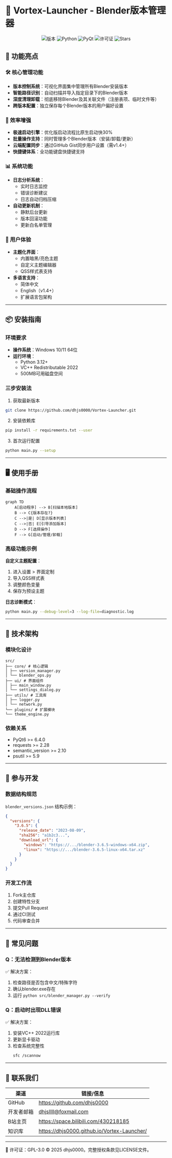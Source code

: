 # 🚀 Vortex-Launcher - Blender版本管理器

<div align="center">

![版本](https://img.shields.io/badge/版本-Beta%201.3.0-blue)
![Python](https://img.shields.io/badge/Python-3.12-green)
![PyQt](https://img.shields.io/badge/PyQt-6.0.0+-orange)
![许可证](https://img.shields.io/badge/许可证-GPL%20v3-blue)
![Stars](https://img.shields.io/github/stars/dhjs0000/Vortex-Launcher?style=social)

</div>

## 🌟 功能亮点

### 🛠️ 核心管理功能
- **版本控制系统**：可视化界面集中管理所有Blender安装版本
- **智能路径识别**：自动扫描并导入指定目录下的Blender版本
- **深度清理卸载**：彻底移除Blender及其关联文件（注册表项、临时文件等）
- **跨版本配置**：独立保存每个Blender版本的用户偏好设置

### 🚀 效率增强
- **极速启动引擎**：优化版启动流程比原生启动快30%
- **批量操作支持**：同时管理多个Blender版本（安装/卸载/更新）
- **云端配置同步**：通过GitHub Gist同步用户设置（需v1.4+）
- **快捷键体系**：全功能键盘快捷键支持

### 📊 系统功能
- **日志分析系统**：
  - 实时日志监控
  - 错误诊断建议
  - 日志自动归档压缩
- **自动更新机制**：
  - 静默后台更新
  - 版本回滚功能
  - 更新白名单管理

### 🎨 用户体验
- **主题化界面**：
  - 内置暗黑/亮色主题
  - 自定义主题编辑器
  - QSS样式表支持
- **多语言支持**：
  - 简体中文
  - English（v1.4+）
  - 扩展语言包架构

---

## 📦 安装指南

### 环境要求
- **操作系统**：Windows 10/11 64位
- **运行环境**：
  - Python 3.12+
  - VC++ Redistributable 2022
  - 500MB可用磁盘空间

### 三步安装法
1. 获取最新版本
```bash
git clone https://github.com/dhjs0000/Vortex-Launcher.git
```
2. 安装依赖库
```bash
pip install -r requirements.txt --user
```
3. 首次运行配置
```bash
python main.py --setup
```

---

## 🖥️ 使用手册

### 基础操作流程
```mermaid
graph TD
    A[启动程序] --> B[扫描本地版本]
    B --> C{版本存在?}
    C -->|是| D[显示版本列表]
    C -->|否| E[引导添加版本]
    D --> F[选择操作]
    F --> G[启动/管理/卸载]
```

### 高级功能示例
**自定义主题配置**：
1. 进入设置 > 界面定制
2. 导入QSS样式表
3. 调整颜色变量
4. 保存为预设主题

**日志诊断模式**：
```bash
python main.py --debug-level=3 --log-file=diagnostic.log
```

---

## 🧩 技术架构

### 模块化设计
```
src/
├── core/ # 核心逻辑
│ ├── version_manager.py
│ └── blender_ops.py
├── ui/ # 界面组件
│ ├── main_window.py
│ └── settings_dialog.py
├── utils/ # 工具库
│ ├── logger.py
│ └── network.py
└── plugins/ # 扩展模块
└── theme_engine.py
``` 

### 依赖关系
- PyQt6 >= 6.4.0
- requests >= 2.28
- semantic_version >= 2.10
- psutil >= 5.9

---

## 🤝 参与开发

### 数据结构规范
`blender_versions.json` 结构示例：
```json
{
  "versions": {
    "3.6.5": {
      "release_date": "2023-08-09",
      "sha256": "a1b2c3...",
      "download_url": {
        "windows": "https://.../blender-3.6.5-windows-x64.zip",
        "linux": "https://.../blender-3.6.5-linux-x64.tar.xz"
      }
    }
  }
}
```

### 开发工作流
1. Fork主仓库
2. 创建特性分支
3. 提交Pull Request
4. 通过CI测试
5. 代码审查合并

---

## 📌 常见问题

### Q：无法检测到Blender版本
✅ 解决方案：
1. 检查路径是否包含中文/特殊字符
2. 确认blender.exe存在
3. 运行 `python src/blender_manager.py --verify`

### Q：启动时出现DLL错误
✅ 解决方案：
1. 安装VC++ 2022运行库
2. 更新显卡驱动
3. 检查系统完整性
   ```bash
   sfc /scannow
   ```

---

## 📮 联系我们

| 渠道        | 链接/信息                         |
|-------------|-----------------------------------|
| GitHub      | https://github.com/dhjs0000       |
| 开发者邮箱  | dhjsIIII@foxmail.com              |
| B站主页     | https://space.bilibili.com/430218185 |
| 知识库      | https://dhjs0000.github.io/Vortex-Launcher/ |

---

📜 许可证：GPL-3.0 © 2025 dhjs0000。完整授权条款见LICENSE文件。